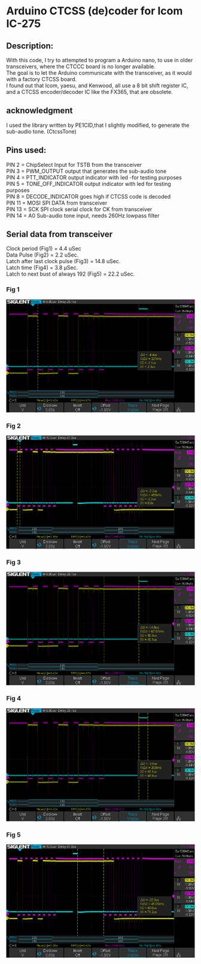 # Arduino CTCSS (de)coder for Icom IC-275

## Description:
With this code, I try to attempted to program a Arduino nano, to use in older transceivers, where the CTCCC board is no longer available.<br>
The goal is to let the Arduino communicate with the transceiver, as it would with a factory CTCSS board.<br>
I found out that Icom, yaesu, and Kenwood, all use a 8 bit shift register IC, and a CTCSS encoder/decoder IC like the FX365, that are obsolete.</p>
## acknowledgment
I used the library written by PE1CID,that I slightly modified, to generate the sub-audio tone. (CtcssTone)</p>
## Pins used:<br>
PIN 2 = ChipSelect Input for TSTB from the transceiver<br>
PIN 3 = PWM_OUTPUT output that generates the sub-audio tone<br>
PIN 4 = PTT_INDICATOR output indicator with led -for testing purposes<br>
PIN 5 = TONE_OFF_INDICATOR output indicator with led for testing purposes<br>
PIN 8 = DECODE_INDICATOR goes high if CTCSS code is decoded<br>
PIN 11 = MOSI SPI DATA from transceiver<br>
PIN 13 = SCK SPI clock serial clock for CK from transceiver<br>
PIN 14 = A0 Sub-audio tone input, needs 260Hz lowpass filter<p>
## Serial data from transceiver
Clock period (Fig1) = 4.4 uSec<br>
Data Pulse (Fig2) = 2.2 uSec.<br>
Latch after last clock pulse (Fig3) = 14.8 uSec.<br>
Latch time (Fig4) = 3.8 µSec.<br>
Latch to next bust of always 192 (Fig5) = 22.2 uSec.<br>
### Fig 1
<img src="pics/CTCSS_Clock_period1.png" alt="Fig1"><br>

### Fig 2
<img src="pics/CTCSS_Data_pulse.png" alt="Fig2"><br>

### Fig 3
<img src="pics/CTCSS_Latch_after_last_clock.png" alt="Fig3"><br>

### Fig 4
<img src="pics/CTCSS_latch_time.png" alt="Fig4"><br>

### Fig 5
<img src="pics/CTCSS_latch_to_next_burst.png" alt="Fig5"><br>